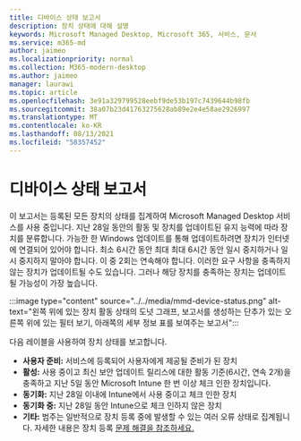 ```yaml
---
title: 디바이스 상태 보고서
description: 장치 상태에 대해 설명
keywords: Microsoft Managed Desktop, Microsoft 365, 서비스, 문서
ms.service: m365-md
author: jaimeo
ms.localizationpriority: normal
ms.collection: M365-modern-desktop
ms.author: jaimeo
manager: laurawi
ms.topic: article
ms.openlocfilehash: 3e91a329799528eebf9de53b197c7439644b98fb
ms.sourcegitcommit: 38a07b23d41763275628ab89e2e4e58ae2926997
ms.translationtype: MT
ms.contentlocale: ko-KR
ms.lasthandoff: 08/13/2021
ms.locfileid: "58357452"
---
```

# <a name="device-status-report"></a>디바이스 상태 보고서

이 보고서는 등록된 모든 장치의 상태를 집계하여 Microsoft Managed Desktop 서비스를 사용 중입니다. 지난 28일 동안의 활동 및 장치를 업데이트된 유지 능력에 따라 장치를 분류합니다. 가능한 한 Windows 업데이트를 통해 업데이트하려면 장치가 인터넷에 연결되어 있어야 합니다. 최소 6시간 동안 최대 최대 6시간 동안 일시 중지하거나 일시 중지하지 말아야 합니다. 이 중 2회는 연속해야 합니다. 이러한 요구 사항을 충족하지 않는 장치가 업데이트될 수도 있습니다. 그러나 해당 장치를 충족하는 장치는 업데이트될 가능성이 가장 높습니다.

:::image type="content" source="../../media/mmd-device-status.png" alt-text="왼쪽 위에 있는 장치 활동 상태의 도넛 그래프, 보고서를 생성하는 단추가 있는 오른쪽 위에 있는 필터 보기, 아래쪽의 세부 정보 표를 보여주는 보고서":::

다음 레이블을 사용하여 장치 상태를 보고합니다. 

- **사용자 준비:** 서비스에 등록되어 사용자에게 제공될 준비가 된 장치 
- **활성:** 사용 중이고 최신 보안 업데이트 릴리스에 대한 활동 기준(6시간, 연속 2개)을 충족하고 지난 5일 동안 Microsoft Intune 한 번 이상 체크 인한 장치입니다. 
- **동기화:** 지난 28일 이내에 Intune에서 사용 중이고 체크 인한 장치 
- **동기화 중:** 지난 28일 동안 Intune으로 체크 인하지 않은 장치 
- **기타:** 범주는 일반적으로 장치 등록 중에 발생할 수 있는 여러 오류 상태로 집계됩니다. 자세한 내용은 장치 등록 [문제 해결을 참조하세요.](../get-started/register-devices-self.md#troubleshooting-device-registration)